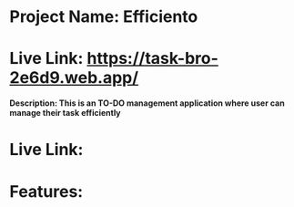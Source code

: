 # Project Name: Efficiento
# Live Link: https://task-bro-2e6d9.web.app/

**Description: This is an TO-DO management application where user can manage their task efficiently** 

# Live Link:

# Features: 